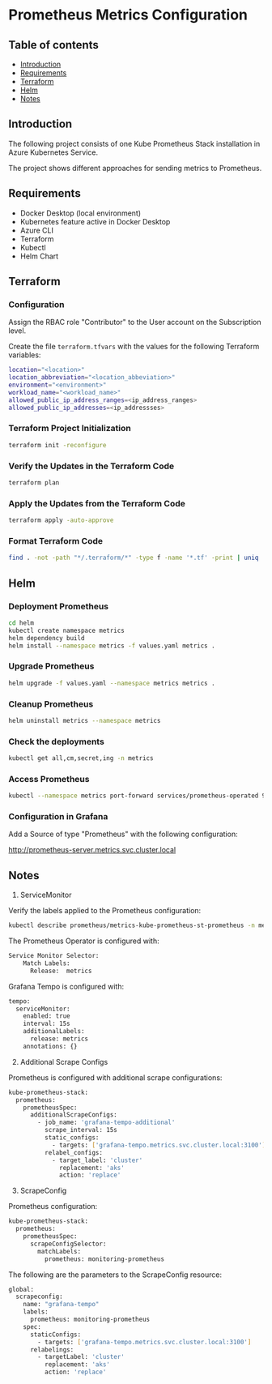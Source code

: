 # Prometheus Metrics Configuration

## Table of contents

* [Introduction](#introduction)
* [Requirements](#requirements)
* [Terraform](#terraform)
* [Helm](#helm)
* [Notes](#notes)

## Introduction

The following project consists of one Kube Prometheus Stack installation in Azure Kubernetes Service.

The project shows different approaches for sending metrics to Prometheus.

## Requirements

- Docker Desktop (local environment)
- Kubernetes feature active in Docker Desktop
- Azure CLI
- Terraform
- Kubectl
- Helm Chart

## Terraform

### Configuration

Assign the RBAC role "Contributor" to the User account on the Subscription level.

Create the file `terraform.tfvars` with the values for the following Terraform variables:

```sh
location="<location>"
location_abbreviation="<location_abbeviation>"
environment="<environment>"
workload_name="<workload_name>"
allowed_public_ip_address_ranges=<ip_address_ranges>
allowed_public_ip_addresses=<ip_addressses>
```

### Terraform Project Initialization

```sh
terraform init -reconfigure
```

### Verify the Updates in the Terraform Code

```sh
terraform plan
```

### Apply the Updates from the Terraform Code

```sh
terraform apply -auto-approve
```

### Format Terraform Code

```sh
find . -not -path "*/.terraform/*" -type f -name '*.tf' -print | uniq | xargs -n1 terraform fmt
```

## Helm

### Deployment Prometheus

```sh
cd helm
kubectl create namespace metrics
helm dependency build
helm install --namespace metrics -f values.yaml metrics .
```

### Upgrade Prometheus

```sh
helm upgrade -f values.yaml --namespace metrics metrics .
```

### Cleanup Prometheus

```sh
helm uninstall metrics --namespace metrics
```

### Check the deployments

```sh
kubectl get all,cm,secret,ing -n metrics
```

### Access Prometheus

```sh
kubectl --namespace metrics port-forward services/prometheus-operated 9090
```

### Configuration in Grafana

Add a Source of type "Prometheus" with the following configuration:

http://prometheus-server.metrics.svc.cluster.local

## Notes

1. ServiceMonitor

Verify the labels applied to the Prometheus configuration:

```sh
kubectl describe prometheus/metrics-kube-prometheus-st-prometheus -n metrics 
```

The Prometheus Operator is configured with:

```sh
Service Monitor Selector:
    Match Labels:
      Release:  metrics
```

Grafana Tempo is configured with:

```sh
tempo:
  serviceMonitor:
    enabled: true
    interval: 15s
    additionalLabels:
      release: metrics
    annotations: {}
```

2. Additional Scrape Configs

Prometheus is configured with additional scrape configurations:

```sh
kube-prometheus-stack:
  prometheus:
    prometheusSpec:
      additionalScrapeConfigs:
        - job_name: 'grafana-tempo-additional'
          scrape_interval: 15s
          static_configs:
            - targets: ['grafana-tempo.metrics.svc.cluster.local:3100']
          relabel_configs:
            - target_label: 'cluster'
              replacement: 'aks'
              action: 'replace'
```

3. ScrapeConfig

Prometheus configuration:

```sh
kube-prometheus-stack:
  prometheus:
    prometheusSpec:
      scrapeConfigSelector:
        matchLabels:
          prometheus: monitoring-prometheus
```

The following are the parameters to the ScrapeConfig resource:

```sh
global:
  scrapeconfig:
    name: "grafana-tempo"
    labels:
      prometheus: monitoring-prometheus
    spec:
      staticConfigs:
        - targets: ['grafana-tempo.metrics.svc.cluster.local:3100']
      relabelings:
        - targetLabel: 'cluster'
          replacement: 'aks'
          action: 'replace'
```
